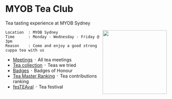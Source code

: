# MYOB Tea Club
Tea tasting experience at MYOB Sydney

<img align="right" width="200" height="200" src="./images/logo.png">

```
Location  : MYOB Sydney
Time      : Monday - Wednesday - Friday @ 3pm
Reason    : Come and enjoy a good strong cuppa tea with us
```

- [Meetings](./MEETINGS.md) ᛫ All tea meetings
- [Tea collection](./COLLECTION.md) ᛫ Teas we tried
- [Badges](./BADGES.md) ᛫ Badges of Honour
- [Tea Master Ranking](./RANKING.md) ᛫ Tea contributions ranking
- [fesTEAval](./FESTEAVAL.md) ᛫ Tea festival
